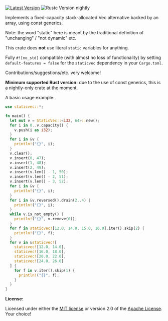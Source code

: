 [![Latest Version]][crates.io] ![Rustc Version nightly]

[Latest Version]: https://img.shields.io/crates/v/staticvec.svg
[crates.io]: https://crates.io/crates/staticvec
[Rustc Version nightly]: https://img.shields.io/badge/rustc-nightly-lightgray.svg

Implements a fixed-capacity stack-allocated Vec alternative backed by an array, using const generics.

Note: the word "static" here is meant by the traditional definition of "unchanging" / "not dynamic" etc.

This crate does **not** use literal `static` variables for anything.

Fully `#![no_std]` compatible (with almost no loss of functionality) by setting 
`default-features = false` for the `staticvec` dependency in your `Cargo.toml`.

Contributions/suggestions/etc. very welcome!

**Minimum supported Rust version:** due to the use of const generics, this is a nightly-only crate at the moment.

A basic usage example:

```rust
use staticvec::*;

fn main() {
  let mut v = StaticVec::<i32, 64>::new();
  for i in 0..v.capacity() {
    v.push(i as i32);
  }
  for i in &v {
    println!("{}", i);
  }
  v.clear();
  v.insert(0, 47);
  v.insert(1, 48);
  v.insert(2, 49);
  v.insert(v.len() - 1, 50);
  v.insert(v.len() - 2, 51);
  v.insert(v.len() - 3, 52);
  for i in &v {
    println!("{}", i);
  }
  for i in &v.reversed().drain(2..4) {
    println!("{}", i);
  }
  while v.is_not_empty() {
    println!("{}", v.remove(0));
  }
  for f in staticvec![12.0, 14.0, 15.0, 16.0].iter().skip(2) {
    println!("{}", f);
  }
  for v in &staticvec![
    staticvec![12.0, 14.0],
    staticvec![16.0, 18.0],
    staticvec![20.0, 22.0],
    staticvec![24.0, 26.0]
  ] {
    for f in v.iter().skip(1) {
      println!("{}", f);
    }
  }
}
```

**License:**

Licensed under either the <a href="LICENSE-MIT">MIT license</a> or version 2.0 of the <a href="LICENSE-APACHE">Apache License</a>. Your choice!